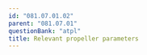 ```yaml
---
id: "081.07.01.02"
parent: "081.07.01"
questionBank: "atpl"
title: Relevant propeller parameters
---
```

